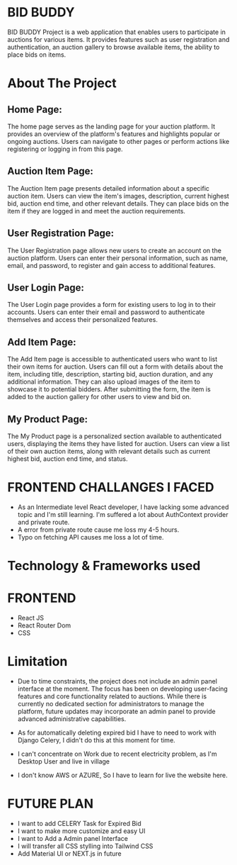 # BID BUDDY

BID BUDDY Project is a web application that enables users to participate in auctions for various items. It provides features such as user registration and authentication, an auction gallery to browse available items, the ability to place bids on items. 

# About The Project
## Home Page: 
The home page serves as the landing page for your auction platform.
It provides an overview of the platform's features and highlights popular or ongoing auctions.
Users can navigate to other pages or perform actions like registering or logging in from this page.
## Auction Item Page:
The Auction Item page presents detailed information about a specific auction item.
Users can view the item's images, description, current highest bid, auction end time, and other relevant details.
They can place bids on the item if they are logged in and meet the auction requirements.
## User Registration Page:
The User Registration page allows new users to create an account on the auction platform.
Users can enter their personal information, such as name, email, and password, to register and gain access to additional features.
## User Login Page:
The User Login page provides a form for existing users to log in to their accounts.
Users can enter their email and password to authenticate themselves and access their personalized features.
## Add Item Page:
The Add Item page is accessible to authenticated users who want to list their own items for auction.
Users can fill out a form with details about the item, including title, description, starting bid, auction duration, and any additional information.
They can also upload images of the item to showcase it to potential bidders.
After submitting the form, the item is added to the auction gallery for other users to view and bid on.
## My Product Page:
The My Product page is a personalized section available to authenticated users, displaying the items they have listed for auction.
Users can view a list of their own auction items, along with relevant details such as current highest bid, auction end time, and status.

# FRONTEND CHALLANGES I FACED

* As an Intermediate level React developer, I have lacking some advanced topic and I'm still learning. I'm suffered a lot about AuthContext provider and private route.
* A error from private route cause me loss my 4-5 hours. 
* Typo on fetching API causes me loss a lot of time.

# Technology & Frameworks used
# FRONTEND
* React JS
* React Router Dom
* CSS


# Limitation
* Due to time constraints, the project does not include an admin panel interface at the moment. The focus has been on developing user-facing features and core functionality related to auctions. While there is currently no dedicated section for administrators to manage the platform, future updates may incorporate an admin panel to provide advanced administrative capabilities.
* As for automatically deleting expired bid I have to need to work with Django Celery, I didn't do this at this moment for time.
* I can't concentrate on Work due to recent electricity problem, as I'm Desktop User and live in village

* I don't know AWS or AZURE, So I have to learn for live the website here.

# FUTURE PLAN
* I want to add CELERY Task for Expired Bid
* I want to make more customize and easy UI
* I want to Add a Admin panel Interface
* I will transfer all CSS stylling into Tailwind CSS
* Add Material UI or NEXT.js in future
